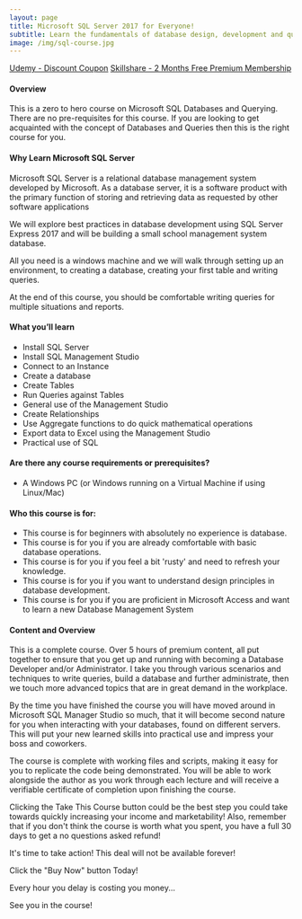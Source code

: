 ```yaml
---
layout: page
title: Microsoft SQL Server 2017 for Everyone!
subtitle: Learn the fundamentals of database design, development and querying using Microsoft SQL Server 2017
image: /img/sql-course.jpg
---
```


<div class="text-center jumbotron">
    <a href="http://bit.ly/2J3Shya" target="_blank" class="btn std-btn btn-xlg btn-common">Udemy - Discount Coupon</a>
    <a href="https://skl.sh/2PUgPfs" target="_blank" class="btn std-btn btn-xlg btn-common">Skillshare - 2 Months Free Premium Membership</a>
</div>

#### Overview
This is a zero to hero course on Microsoft SQL Databases and Querying. There are no pre-requisites for this course. If you are looking to get acquainted with the concept of Databases and Queries then this is the right course for you. 

#### Why Learn Microsoft SQL Server
Microsoft SQL Server is a relational database management system developed by Microsoft. As a database server, it is a software product with the primary function of storing and retrieving data as requested by other software applications

We will explore best practices in database development using SQL Server Express 2017 and will be building a small school management system database. 

All you need is a windows machine and we will walk through setting up an environment, to creating a database, creating your first table and writing queries. 

At the end of this course, you should be comfortable writing queries for multiple situations and reports. 

#### What you’ll learn
<ul class="list-style check-list pl-0">
    <li>
    <i class="fa fa-check light-green" aria-hidden="true"></i> Install SQL Server </li>
    <li>
    <i class="fa fa-check light-green" aria-hidden="true"></i> Install SQL Management Studio </li>
    <li>
    <i class="fa fa-check light-green" aria-hidden="true"></i> Connect to an Instance </li>
    <li>
    <i class="fa fa-check light-green" aria-hidden="true"></i> Create a database   </li>
    <li>
    <i class="fa fa-check light-green" aria-hidden="true"></i> Create Tables </li>
    <li>
    <i class="fa fa-check light-green" aria-hidden="true"></i> Run Queries against Tables  </li>
    <li>
    <i class="fa fa-check light-green" aria-hidden="true"></i> General use of the Management Studio  </li>
    <li>
    <i class="fa fa-check light-green" aria-hidden="true"></i> Create Relationships    </li>
    <li>
    <i class="fa fa-check light-green" aria-hidden="true"></i> Use Aggregate functions to do quick mathematical operations    </li>
    <li> <i class="fa fa-check light-green" aria-hidden="true"></i> Export data to Excel using the Management Studio </li>
    <li> <i class="fa fa-check light-green" aria-hidden="true"></i> Practical use of SQL </li>
</ul>

#### Are there any course requirements or prerequisites?
<ul class="list-style check-list pl-0">
    <li>
    <i class="fa fa-check light-green" aria-hidden="true"></i> A Windows PC (or Windows running on a Virtual Machine if using Linux/Mac) </li> 
    </ul> 

#### Who this course is for:
<ul class="list-style check-list pl-0">
    <li>
    <i class="fa fa-check light-green" aria-hidden="true"></i> This course is for beginners with absolutely no experience is database. </li>
    <li>
    <i class="fa fa-check light-green" aria-hidden="true"></i>This course is for you if you are already comfortable with basic database operations.  </li>
    <li>
    <i class="fa fa-check light-green" aria-hidden="true"></i> This course is for you if you feel a bit 'rusty' and need to refresh your knowledge. </li>
    <li>
    <i class="fa fa-check light-green" aria-hidden="true"></i> This course is for you if you want to understand design principles in database development. </li>
    <li>
    <i class="fa fa-check light-green" aria-hidden="true"></i> This course is for you if you are proficient in Microsoft Access and want to learn a new Database Management System </li>
</ul>

#### Content and Overview

This is a complete course. Over 5 hours of premium content, all put together to ensure that you get up and running with becoming a Database Developer and/or Administrator. I take you through various scenarios and techniques to write queries, build a database and further administrate, then we touch more advanced topics that are in great demand in the workplace. 

By the time you have finished the course you will have moved around in Microsoft SQL Manager Studio so much, that it will become second nature for you when interacting with your databases, found on different servers. This will put your new learned skills into practical use and impress your boss and coworkers.

The course is complete with working files and scripts, making it easy for you to replicate the code being demonstrated. You will be able to work alongside the author as you work through each lecture and will receive a verifiable certificate of completion upon finishing the course.

Clicking the Take This Course button could be the best step you could take towards quickly increasing your income and marketability! Also, remember that if you don't think the course is worth what you spent, you have a full 30 days to get a no questions asked refund!

It's time to take action! This deal will not be available forever!

Click the "Buy Now" button Today!

Every hour you delay is costing you money...

See you in the course!
